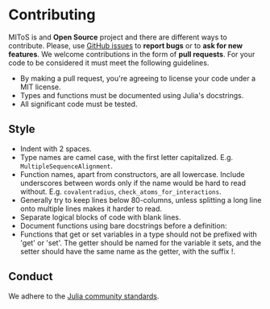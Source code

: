 # Contributing
MIToS is and **Open Source** project and there are different ways to contribute.
Please, use [GitHub issues](https://github.com/diegozea/MIToS.jl/issues) to **report bugs** or to **ask for new features**.
We welcome contributions in the form of **pull requests**. For your code to be considered it must meet the following guidelines.
- By making a pull request, you're agreeing to license your code under a MIT license.
- Types and functions must be documented using Julia's docstrings.
- All significant code must be tested.

## Style
- Indent with 2 spaces.
- Type names are camel case, with the first letter capitalized. E.g. `MultipleSequenceAlignment`.
- Function names, apart from constructors, are all lowercase. Include underscores between words only if the name would be hard to read without. E.g. `covalentradius`, `check_atoms_for_interactions`.
- Generally try to keep lines below 80-columns, unless splitting a long line onto multiple lines makes it harder to read.
- Separate logical blocks of code with blank lines.
- Document functions using bare docstrings before a definition:
- Functions that get or set variables in a type should not be prefixed with 'get' or 'set'. The getter should be named for the variable it sets, and the setter should have the same name as the getter, with the suffix !.

## Conduct
We adhere to the [Julia community standards](http://julialang.org/community/standards/).

